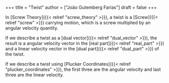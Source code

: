 +++
title = "Twist"
author = ["João Gutemberg Farias"]
draft = false
+++

In [Screw Theory]({{< relref "screw_theory" >}}), a twist is a [Screw]({{< relref "screw" >}}) carrying motion, which is a screw multiplied by an angular velocity quantity.

If we describe a twist as a [dual vector]({{< relref "dual_vector" >}}), the result is a angular velocity vector in the [real part]({{< relref "real_part" >}}) and a linear velocity vector in the [dual part]({{< relref "dual_part" >}}) of the twist.

If we describe a twist using [Plucker Coordinates]({{< relref "plucker_coordinates" >}}), the first three are the angular velocity and last three are the linear velocity.
